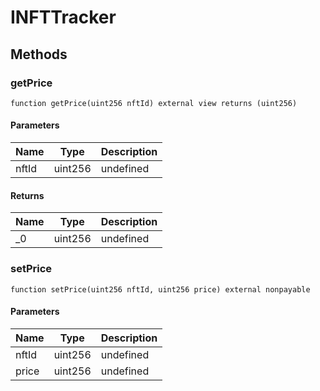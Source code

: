 # INFTTracker









## Methods

### getPrice

```solidity
function getPrice(uint256 nftId) external view returns (uint256)
```





#### Parameters

| Name | Type | Description |
|---|---|---|
| nftId | uint256 | undefined |

#### Returns

| Name | Type | Description |
|---|---|---|
| _0 | uint256 | undefined |

### setPrice

```solidity
function setPrice(uint256 nftId, uint256 price) external nonpayable
```





#### Parameters

| Name | Type | Description |
|---|---|---|
| nftId | uint256 | undefined |
| price | uint256 | undefined |




